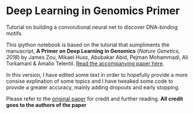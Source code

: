 # Deep Learning in Genomics Primer
Tutorial on building a convolutional neural net to discover DNA-binding motifs.

This ipython notebook is based on the tutorial that sumpliments the manuscript, **A Primer on Deep Learning in Genomics** (*Nature Genetics, 2018*) by James Zou, Mikael Huss, Abubakar Abid, Pejman Mohammadi, Ali Torkamani & Amalio Telentil. [Read the accompanying paper here](https://www.nature.com/articles/s41588-018-0295-5).

In this version, I have edited some text in order to hopefully provide a more consise explination of some topics and I have tweaked some code to provide a greater accuracy, mainly adding dropouts and early stopping. 

Please refer to the [original paper](https://www.nature.com/articles/s41588-018-0295-5) for credit and further reading. **All credit goes to the authors of the paper** 
